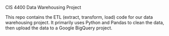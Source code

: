 CIS 4400 Data Warehousing Project

This repo contains the ETL (extract, transform, load) code for our data warehousing project. It primarily uses Python and Pandas to clean the data, then upload the data to a Google BigQuery project.
